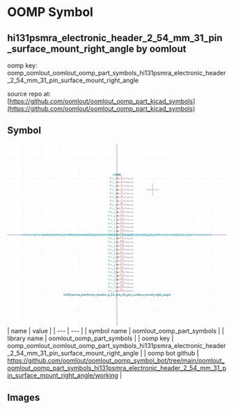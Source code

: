 # OOMP Symbol  
## hi131psmra_electronic_header_2_54_mm_31_pin_surface_mount_right_angle  by oomlout  
  
oomp key: oomp_oomlout_oomlout_oomp_part_symbols_hi131psmra_electronic_header_2_54_mm_31_pin_surface_mount_right_angle  
  
source repo at: [https://github.com/oomlout/oomlout_oomp_part_kicad_symbols](https://github.com/oomlout/oomlout_oomp_part_kicad_symbols)  
## Symbol  
  
[![working.png](working_600.png)](working.png)  
| name | value | 
| --- | --- | 
| symbol name | oomlout_oomp_part_symbols | 
| library name | oomlout_oomp_part_symbols | 
| oomp key | oomp_oomlout_oomlout_oomp_part_symbols_hi131psmra_electronic_header_2_54_mm_31_pin_surface_mount_right_angle | 
| oomp bot github | https://github.com/oomlout/oomlout_oomp_symbol_bot/tree/main/oomlout_oomlout_oomp_part_symbols_hi131psmra_electronic_header_2_54_mm_31_pin_surface_mount_right_angle/working | 
## Images  
